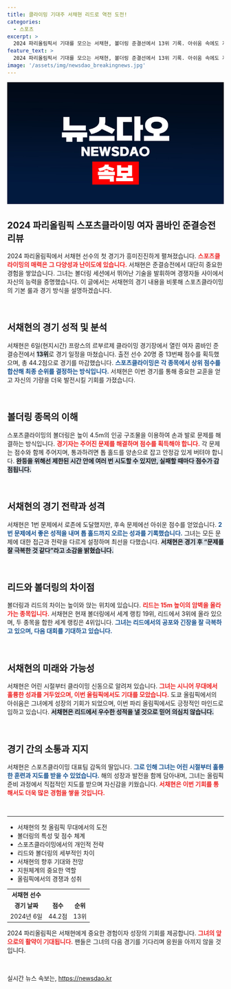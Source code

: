 ```yaml
---
title: 클라이밍 기대주 서채현 리드로 역전 도전!
categories:
  - 스포츠
excerpt: >
  2024 파리올림픽서 기대를 모으는 서채현, 볼더링 준결선에서 13위 기록. 아쉬움 속에도 자신감 보이며 리드에서 충분히 올라갈 수 있다고 밝혀. 앞으로의 경기가 더욱 기대되는 그녀의 도전!
feature_text: >
  2024 파리올림픽서 기대를 모으는 서채현, 볼더링 준결선에서 13위 기록. 아쉬움 속에도 자신감 보이며 리드에서 충분히 올라갈 수 있다고 밝혀. 앞으로의 경기가 더욱 기대되는 그녀의 도전!
image: '/assets/img/newsdao_breakingnews.jpg'
---
```


<p><img src="/assets/img/newsdao_breakingnews.jpg" alt="bookingtag 속보" /></p>

<h2 data-ke-size="size26">2024 파리올림픽 스포츠클라이밍 여자 콤바인 준결승전 리뷰</h2>

<p data-ke-size="size16">2024 파리올림픽에서 서채현 선수의 첫 경기가 흥미진진하게 펼쳐졌습니다. <b><span style="color: #ee2323;">스포츠클라이밍의 매력은 그 다양성과 난이도에 있습니다.</span></b> 서채현은 준결승전에서 대단히 중요한 경험을 쌓았습니다. 그녀는 볼더링 세션에서 뛰어난 기술을 발휘하며 경쟁자들 사이에서 자신의 능력을 증명했습니다. 이 글에서는 서채현의 경기 내용을 비롯해 스포츠클라이밍의 기본 룰과 경기 방식을 설명하겠습니다.</p>

<p data-ke-size="size16">&nbsp;</p>

<h2>서채현의 경기 성적 및 분석</h2>

<p data-ke-size="size16">서채현은 6일(현지시간) 프랑스의 르부르제 클라이밍 경기장에서 열린 여자 콤바인 준결승전에서 <b><span style="background-color: #21538527;">13위</span></b>로 경기 일정을 마쳤습니다. 출전 선수 20명 중 13번째 점수를 획득했으며, 총 44.2점으로 경기를 마감했습니다. <b><span style="color: #1a5490;">스포츠클라이밍은 각 종목에서 상위 점수를 합산해 최종 순위를 결정하는 방식입니다.</span></b> 서채현은 이번 경기를 통해 중요한 교훈을 얻고 자신의 기량을 더욱 발전시킬 기회를 가졌습니다.</p>

<p data-ke-size="size16">&nbsp;</p>

<h2>볼더링 종목의 이해</h2>

<p data-ke-size="size16">스포츠클라이밍의 볼더링은 높이 4.5m의 인공 구조물을 이용하여 손과 발로 문제를 해결하는 방식입니다. <b><span style="color: #ee2323;">경기자는 주어진 문제를 해결하며 점수를 획득해야 합니다.</span></b> 각 문제는 점수와 함께 주어지며, 통과하려면 톱 홀드를 양손으로 잡고 안정감 있게 버텨야 합니다. <b><span style="background-color: #21538527;">완등을 위해선 제한된 시간 안에 여러 번 시도할 수 있지만, 실패할 때마다 점수가 감점됩니다.</span></b></p>

<p data-ke-size="size16">&nbsp;</p>

<h2>서채현의 경기 전략과 성격</h2>

<p data-ke-size="size16">서채현은 1번 문제에서 로존에 도달했지만, 후속 문제에선 아쉬운 점수를 얻었습니다. <b><span style="color: #1a5490;">2번 문제에서 좋은 성적을 내며 톱 홀드까지 오르는 성과를 기록했습니다.</span></b> 그녀는 모든 문제에 대한 접근과 전략을 다르게 설정하며 최선을 다했습니다. <b><span style="background-color: #21538527;">서채현은 경기 후 “문제를 잘 극복한 것 같다”라고 소감을 밝혔습니다.</span></b></p>

<p data-ke-size="size16">&nbsp;</p>

<h2>리드와 볼더링의 차이점</h2>

<p data-ke-size="size16">볼더링과 리드의 차이는 높이와 앉는 위치에 있습니다. <b><span style="color: #ee2323;">리드는 15m 높이의 암벽을 올라가는 종목입니다.</span></b> 서채현은 현재 볼더링에서 세계 랭킹 19위, 리드에서 3위에 올라 있으며, 두 종목을 합한 세계 랭킹은 4위입니다. <b><span style="color: #1a5490;">그녀는 리드에서의 공포와 긴장을 잘 극복하고 있으며, 다음 대회를 기대하고 있습니다.</span></b></p>

<p data-ke-size="size16">&nbsp;</p>

<h2>서채현의 미래와 가능성</h2>

<p data-ke-size="size16">서채현은 어린 시절부터 클라이밍 신동으로 알려져 있습니다. <b><span style="color: #ee2323;">그녀는 시니어 무대에서 훌륭한 성과를 거두었으며, 이번 올림픽에서도 기대를 모았습니다.</span></b> 도쿄 올림픽에서의 아쉬움은 그녀에게 성장의 기회가 되었으며, 이번 파리 올림픽에서도 긍정적인 마인드로 임하고 있습니다. <b><span style="background-color: #21538527;">서채현은 리드에서 우수한 성적을 낼 것으로 믿어 의심치 않습니다.</span></b></p>

<p data-ke-size="size16">&nbsp;</p>

<h2>경기 간의 소통과 지지</h2>

<p data-ke-size="size16">서채현은 스포츠클라이밍 대표팀 감독의 딸입니다. <b><span style="color: #1a5490;">그로 인해 그녀는 어린 시절부터 훌륭한 훈련과 지도를 받을 수 있었습니다.</span></b> 해의 성장과 발전을 함께 담아내며, 그녀는 올림픽 준비 과정에서 직접적인 지도를 받으며 자신감을 키웠습니다. <b><span style="color: #ee2323;">서채현은 이번 기회를 통해서도 더욱 많은 경험을 쌓을 것입니다.</span></b></p>

<p data-ke-size="size16">&nbsp;</p>

<hr>

<ul>
  <li>서채현의 첫 올림픽 무대에서의 도전</li>
  <li>볼더링의 특성 및 점수 체계</li>
  <li>스포츠클라이밍에서의 개인적 전략</li>
  <li>리드와 볼더링의 세부적인 차이</li>
  <li>서채현의 향후 기대와 전망</li>
  <li>지원체계의 중요한 역할</li>
  <li>올림픽에서의 경쟁과 성취</li>
</ul>

<table>
  <tr>
    <td style="text-align: center; height: 17px;"><b>서채현 선수</b></td>
  </tr>
  <tr>
    <td style="text-align: center; height: 17px;"><b>경기 날짜</b></td>
    <td style="text-align: center; height: 17px;"><b>점수</b></td>
    <td style="text-align: center; height: 17px;"><b>순위</b></td>
  </tr>
  <tr>
    <td style="text-align: center; height: 17px;">2024년 6일</td>
    <td style="text-align: center; height: 17px;">44.2점</td>
    <td style="text-align: center; height: 17px;">13위</td>
  </tr>
</table>

<p data-ke-size="size16">2024 파리올림픽은 서채현에게 중요한 경험이자 성장의 기회를 제공합니다. <b><span style="color: #ee2323;">그녀의 앞으로의 활약이 기대됩니다.</span></b> 팬들은 그녀의 다음 경기를 기다리며 응원을 아끼지 않을 것입니다.</p> 

<p data-ke-size="size16">&nbsp;</p>
실시간 뉴스 속보는, <a href="https://newsdao.kr" rel="dofollow">https://newsdao.kr</a>


